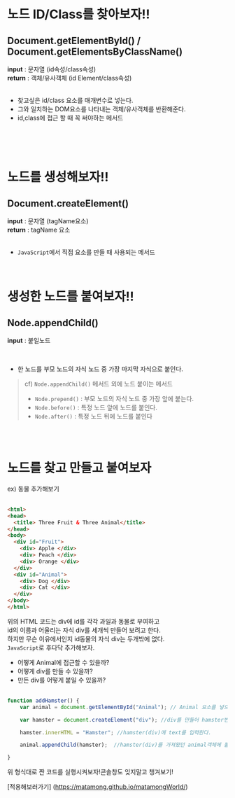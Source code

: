 # 노드 ID/Class를 찾아보자!!
## Document.getElementById() / Document.getElementsByClassName()

**input** : 문자열 (id속성/class속성) <br>
**return** : 객체/유사객체 (id Element/class속성) <br>
<br>

- 찾고싶은 id/class 요소를 매개변수로 넣는다. 
- 그와 일치하는 DOM요소를 나타내는 객체/유사객체를 반환해준다.<br>
- id,class에 접근 할 때 꼭 써야하는 메서드
<br>
<br>
<br>

# 노드를 생성해보자!!
## Document.createElement()

**input** : 문자열 (tagName요소) <br>
**return** : tagName 요소 <br>
<br>

- `JavaScript`에서 직접 요소를 만들 때 사용되는 메서드 <br>
<br>

# 생성한 노드를 붙여보자!!
## Node.appendChild()

**input** : 붙일노드 <br>

<br>

- 한 노드를 부모 노드의 자식 노드 중 가장 마지막 자식으로 붙인다.
> cf) `Node.appendChild()` 메서드 외에 노드 붙이는 메서드
>- `Node.prepend()` : 부모 노드의 자식 노드 중 가장 앞에 붙는다.
>- `Node.before()` : 특정 노드 앞에 노드를 붙인다.
>- `Node.after()` : 특정 노드 뒤에 노드를 붙인다
<br>
<br>




# 노드를 찾고 만들고 붙여보자 <br>
ex) 동물 추가해보기 <br><br>



```html
<html>
<head>
  <title> Three Fruit & Three Animal</title>
</head>
<body>
  <div id="Fruit"> 
    <div> Apple </div>
    <div> Peach </div>
    <div> Orange </div>
  </div>
  <div id="Animal">
    <div> Dog </div>
    <div> Cat </div>
  </div>
</body>
</html>
```
위의 HTML 코드는 div에 id를 각각 과일과 동물로 부여하고 <br>
id의 이름과 어울리는 자식 div를 세개씩 만들어 보려고 한다. <br>
하지만 무슨 이유에서인지 id동물의 자식 div는 두개밖에 없다.<br>
`JavaScript`로 후다닥 추가해보자.<br>
- 어떻게 Animal에 접근할 수 있을까?
- 어떻게 div를 만들 수 있을까?
- 만든 div를 어떻게 붙일 수 있을까?
<br><br>

```js
function addHamster() {
    var animal = document.getElementById("Animal"); // Animal 요소를 넣으면 요소를 담은 객체를 반환해준다.

    var hamster = document.createElement("div"); //div를 만들어 hamster변수에 넣어준다.

    hamster.innerHTML = "Hamster"; //hamster(div)에 text를 입력한다.

    animal.appendChild(hamster);  //hamster(div)를 가져왔던 animal객체에 붙여준다.

}
```
위 형식대로 짠 코드를 실행시켜보자!콘솔창도 잊지말고 챙겨보기!<br>

[적용해보러가기] (https://matamong.github.io/matamongWorld/)






